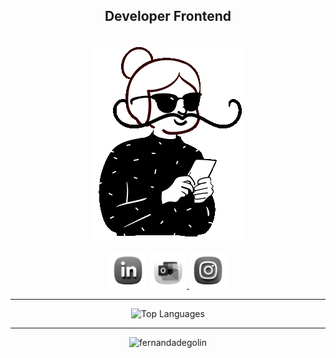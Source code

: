 ####  
<h2 align="center">Developer Frontend</h2>  
         
<br />          
<div align="center">   
  <a href="https://fernandadegolin.github.io/fernandadegolin/" target="_blank">     
    <img               
      alt="Avatar Fe"             
      src="https://github.com/fernandadegolin/fernandadegolin/blob/master/src/assets/img/bigode-animado.gif"             
    />    
  </a>               
     
  <!-- Site -->          
  <p align="center">     
    <div style="text-decoration:none!important;">
    <!-- LinkedIn -->   
    <a href="https://www.linkedin.com/in/fernandadegolin/" style="color: transparent !important;"> 
      <img width= "60"  
        alt="LinkedIn"
        src="https://github.com/fernandadegolin/fernandadegolin/blob/master/src/assets/img/LinkedIn-novo.png"
      />
    </a>    
    <!-- Email -->
      <a href="mailto:fernandadegolin@hotmail.com">
        <img width= "60"
        alt="Email"
        src="https://github.com/fernandadegolin/fernandadegolin/blob/master/src/assets/img/Outlook-novo.png"/>
      </a>
    <!-- Instagram -->
    <a href="https://www.instagram.com/fernandadegolin/">
      <img width= "60"
        alt="Instagram"
        src="https://github.com/fernandadegolin/fernandadegolin/blob/master/src/assets/img/Instagram-novo.png"/>
    </a>
    </div>
  </p>

<!-- STATUS-->
  <hr />
  <div align="center">
    <img
      height="140"
      src="https://github-readme-stats.vercel.app/api/top-langs/?username=fernandadegolin&title_color=0f172a&text_color=64748b&icon_color=6366f1&bg_color=ffffff&hide_border=true&locale=en&custom_title=Top%20Languages&border_radius=15px&layout=compact"
      alt="Top Languages"
    />
  </div>
  <hr />
  <div align="center">
    <img
      src="https://komarev.com/ghpvc/?username=fernandadegolin&color=lightgrey&label=views"
      alt="fernandadegolin"
    />
  </div>
</div>
